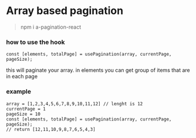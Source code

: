 # Array based pagination

> npm i a-pagination-react

### how to use the hook

```
const [elements, totalPage] = usePagination(array, currentPage, pageSize);
```

this will paginate your array.
in elements you can get group of items that are in each page

### example

```
array = [1,2,3,4,5,6,7,8,9,10,11,12] // lenght is 12
currentPage = 1
pageSize = 10
const [elements, totalPage] = usePagination(array, currentPage, pageSize);
// return [12,11,10,9,8,7,6,5,4,3]
```
